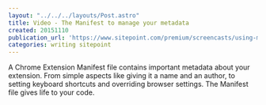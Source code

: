 ```yaml
---
layout: "../../../layouts/Post.astro"
title: Video - The Manifest to manage your metadata
created: 20151110
publication_url: 'https://www.sitepoint.com/premium/screencasts/using-manifest-files-to-manage-your-chrome-extension-s-metadata'
categories: writing sitepoint
---
```


A Chrome Extension Manifest file contains important metadata about your extension. From simple aspects like giving it a name and an author, to setting keyboard shortcuts and overriding browser settings. The Manifest file gives life to your code.
